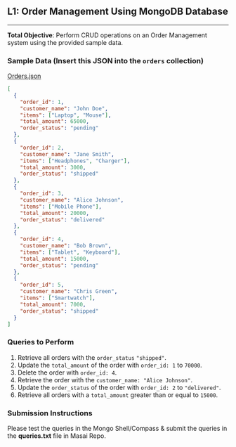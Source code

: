 ## **L1: Order Management Using MongoDB Database**

---

**Total Objective**: Perform CRUD operations on an Order Management system using the provided sample data.

### **Sample Data (Insert this JSON into the `orders` collection)**
[Orders.json](https://masai-course.s3.ap-south-1.amazonaws.com/editor/uploads/2025-02-17/Orders_962637.json)
```json
[
  {
    "order_id": 1,
    "customer_name": "John Doe",
    "items": ["Laptop", "Mouse"],
    "total_amount": 65000,
    "order_status": "pending"
  },
  {
    "order_id": 2,
    "customer_name": "Jane Smith",
    "items": ["Headphones", "Charger"],
    "total_amount": 3000,
    "order_status": "shipped"
  },
  {
    "order_id": 3,
    "customer_name": "Alice Johnson",
    "items": ["Mobile Phone"],
    "total_amount": 20000,
    "order_status": "delivered"
  },
  {
    "order_id": 4,
    "customer_name": "Bob Brown",
    "items": ["Tablet", "Keyboard"],
    "total_amount": 15000,
    "order_status": "pending"
  },
  {
    "order_id": 5,
    "customer_name": "Chris Green",
    "items": ["Smartwatch"],
    "total_amount": 7000,
    "order_status": "shipped"
  }
]
```

### **Queries to Perform**

1. Retrieve all orders with the `order_status` `"shipped"`.
2. Update the `total_amount` of the order with `order_id: 1` to `70000`.
3. Delete the order with `order_id: 4`.
4. Retrieve the order with the `customer_name: "Alice Johnson"`.
5. Update the `order_status` of the order with `order_id: 2` to `"delivered"`.
6. Retrieve all orders with a `total_amount` greater than or equal to `15000`.

### **Submission Instructions**

Please test the queries in the Mongo Shell/Compass & submit the queries in the **queries.txt** file in Masai Repo.
